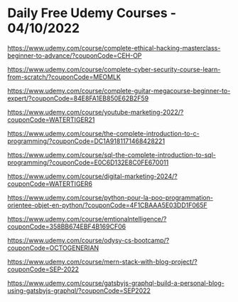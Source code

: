 # Daily Free Udemy Courses - 04/10/2022

https://www.udemy.com/course/complete-ethical-hacking-masterclass-beginner-to-advance/?couponCode=CEH-OP
https://www.udemy.com/course/complete-cyber-security-course-learn-from-scratch/?couponCode=MEOMLK
https://www.udemy.com/course/complete-guitar-megacourse-beginner-to-expert/?couponCode=84E8FA1EB850E62B2F59
https://www.udemy.com/course/youtube-marketing-2022/?couponCode=WATERTIGER21
https://www.udemy.com/course/the-complete-introduction-to-c-programming/?couponCode=DC1A9181171468428221
https://www.udemy.com/course/sql-the-complete-introduction-to-sql-programming/?couponCode=E0C6D132E8C0FE670011
https://www.udemy.com/course/digital-marketing-2024/?couponCode=WATERTIGER6
https://www.udemy.com/course/python-pour-la-poo-programmation-orientee-objet-en-python/?couponCode=4F1CBAAA5E03DD1F065F
https://www.udemy.com/course/emtionalntelligence/?couponCode=358BB674EBF4B169CF06
https://www.udemy.com/course/odysy-cs-bootcamp/?couponCode=OCTOGENERIAN
https://www.udemy.com/course/mern-stack-with-blog-project/?couponCode=SEP-2022
https://www.udemy.com/course/gatsbyjs-graphql-build-a-personal-blog-using-gatsbyjs-graphql/?couponCode=SEP2022
